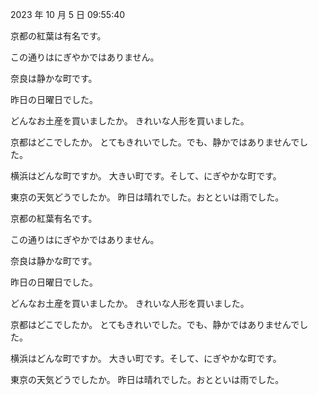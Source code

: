 2023 年 10 月 5 日 09:55:40

京都の紅葉は有名です。

この通りはにぎやかではありません。

奈良は静かな町です。

昨日の日曜日でした。

どんなお土産を買いましたか。
きれいな人形を買いました。

京都はどこでしたか。
とてもきれいでした。でも、静かではありませんでした。

横浜はどんな町ですか。
大きい町です。そして、にぎやかな町です。

東京の天気どうでしたか。
昨日は晴れでした。おとといは雨でした。

京都の紅葉有名です。

この通りはにぎやかではありません。

奈良は静かな町です。

昨日の日曜日でした。

どんなお土産を買いましたか。
きれいな人形を買いました。

京都はどこでしたか。
とてもきれいでした。でも、静かではありませんでした。

横浜はどんな町ですか。
大きい町です。そして、にぎやかな町です。

東京の天気どうでしたか。
昨日は晴れでした。おとといは雨でした。
